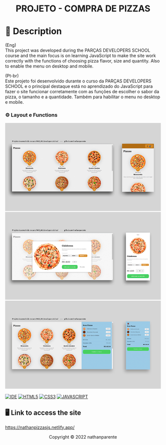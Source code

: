 <h1 align="center">PROJETO - COMPRA DE PIZZAS<h1>

# 📃 Description
  
  (Eng)</br>
  This project was developed during the PARÇAS DEVELOPERS SCHOOL course and the main focus is on learning JavaScript to make the site work correctly
with the functions of choosing pizza flavor, size and quantity. Also to enable the menu on desktop and mobile.
  
(Pt-br)</br>
  Este projeto foi desenvolvido durante o curso da PARÇAS DEVELOPERS SCHOOL e o principal destaque está no aprendizado do JavaScript para fazer o site funcionar corretamente 
com as funções de escolher o sabor da pizza, o tamanho e a quantidade. Também para habilitar o menu no desktop e mobile.

 ### ⚙ Layout e Functions

<img src="./images/layout01.png" alt="desktop and mobile">
<img src="./images/layout02.png" alt="desktop and mobile">
<img src="./images/layout03.png" alt="desktop and mobile">

  

  

[![IDE](https://img.shields.io/badge/Visual_studio_code-0078D4?style=for-the-badge&logo=visual%20studio%20code&logoColor=white)](https://code.visualstudio.com/)
[![HTML5](https://img.shields.io/badge/HTML5-E34F26?style=for-the-badge&logo=html5&logoColor=white)](https://developer.mozilla.org/pt-BR/docs/Web/HTML)
[![CSS3](https://img.shields.io/badge/CSS3-1572B6?style=for-the-badge&logo=css3&logoColor=white)](https://developer.mozilla.org/pt-BR/docs/Web/CSS)
[![JAVASCRIPT](https://img.shields.io/badge/JavaScript-F7DF1E?style=for-the-badge&logo=javascript&logoColor=black)](https://developer.mozilla.org/pt-BR/docs/Web/JavaScript)


## 🖥 Link to access the site
https://nathanpizzasjs.netlify.app/


<p align="center">Copyright © 2022 nathanparente</p>
